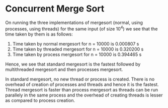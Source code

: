 # Concurrent Merge Sort

On running the three implementations of mergesort (normal, using processes, using threads) for the same input (of size 10<sup>4</sup>) 
we see that the time taken by them is as follows:

1. Time taken by normal mergesort for n = 10000 is 0.000807 s
2. Time taken by threaded mergesort for n = 10000 is 0.320200 s
3. Time taken by process mergesort for n = 10000 is 0.394465 s

Hence, we see that standard mergesort is the fastest followed by multithreaded mergesort and then processes mergesort.

In standard mergesort, no new thread or process is created. There is no overhead of creation of processes and threads and hence it is the fastest. 
Thread mergesort is faster than process mergesort as threads can be run parallely in the same process and the overhead of creating threads is lesser as compared to process creation.
